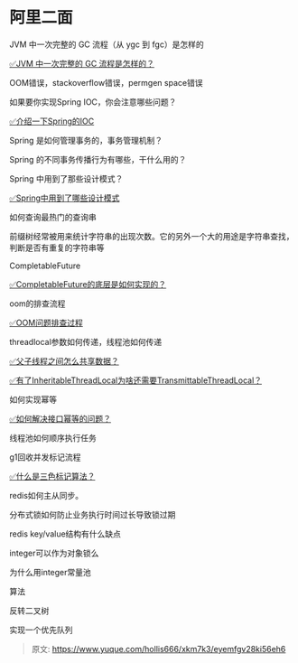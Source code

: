 # 阿里二面



JVM 中一次完整的 GC 流程（从 ygc 到 fgc）是怎样的

[✅JVM 中一次完整的 GC 流程是怎样的？](https://www.yuque.com/hollis666/xkm7k3/nm3u0khcxyc42u9q)

OOM错误，stackoverflow错误，permgen space错误

如果要你实现Spring IOC，你会注意哪些问题？

[✅介绍一下Spring的IOC](https://www.yuque.com/hollis666/xkm7k3/wswp59)

Spring 是如何管理事务的，事务管理机制？

Spring 的不同事务传播行为有哪些，干什么用的？

Spring 中用到了那些设计模式？

[✅Spring中用到了哪些设计模式](https://www.yuque.com/hollis666/xkm7k3/kirdzq)

如何查询最热门的查询串

前缀树经常被用来统计字符串的出现次数。它的另外一个大的用途是字符串查找，判断是否有重复的字符串等

CompletableFuture

[✅CompletableFuture的底层是如何实现的？](https://www.yuque.com/hollis666/xkm7k3/qgrygdsu04a6vfzw)

oom的排查流程

[✅OOM问题排查过程](https://www.yuque.com/hollis666/xkm7k3/vdnaxh)

threadlocal参数如何传递，线程池如何传递

[✅父子线程之间怎么共享数据？](https://www.yuque.com/hollis666/xkm7k3/adgan2125uzrsbte)

[✅有了InheritableThreadLocal为啥还需要TransmittableThreadLocal？](https://www.yuque.com/hollis666/xkm7k3/fucuuyqoqv8rdkpr)

如何实现幂等

[✅如何解决接口幂等的问题？](https://www.yuque.com/hollis666/xkm7k3/gz2qwl)

线程池如何顺序执行任务

g1回收并发标记流程

[✅什么是三色标记算法？](https://www.yuque.com/hollis666/xkm7k3/lva8a9gfhagbrw2g)

redis如何主从同步。

分布式锁如何防止业务执行时间过长导致锁过期

redis key/value结构有什么缺点

integer可以作为对象锁么

为什么用integer常量池

算法

反转二叉树

实现一个优先队列



> 原文: <https://www.yuque.com/hollis666/xkm7k3/eyemfgv28ki56eh6>